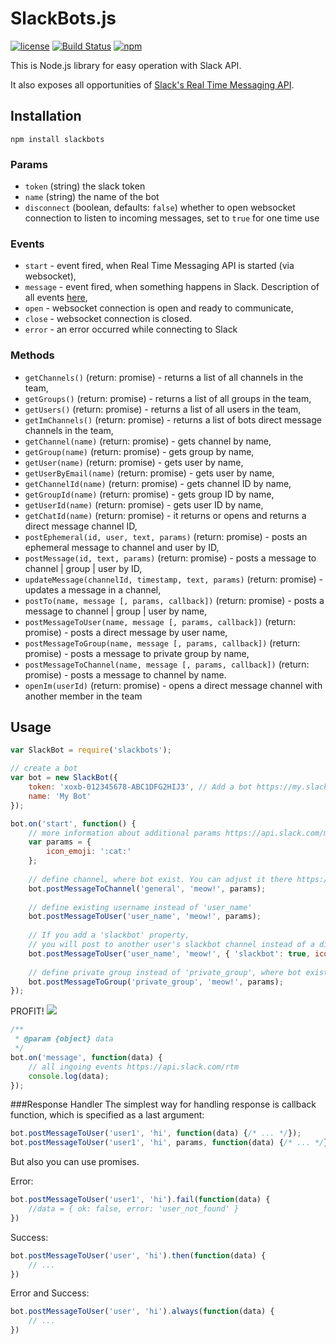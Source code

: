 # SlackBots.js
[![license](http://img.shields.io/badge/license-MIT-blue.svg?style=flat)](https://raw.githubusercontent.com/mishk0/slack-bot-api/master/LICENSE)
[![Build Status](https://travis-ci.org/mishk0/slack-bot-api.svg?branch=master)](https://travis-ci.org/mishk0/slack-bot-api)
[![npm](https://img.shields.io/npm/v/slackbots.svg?style=flat)](https://www.npmjs.com/package/slackbots)

This is Node.js library for easy operation with Slack API.

It also exposes all opportunities of <a href="https://api.slack.com/rtm">Slack's Real Time Messaging API</a>.

## Installation

```
npm install slackbots
```

### Params
- `token` (string) the slack token
- `name` (string) the name of the bot
- `disconnect` (boolean, defaults: `false`) whether to open websocket connection to listen to incoming messages, set to `true` for one time use

### Events

- `start` - event fired, when Real Time Messaging API is started (via websocket),
- `message` - event fired, when something happens in Slack. Description of all events <a href="https://api.slack.com/rtm">here</a>,
- `open` - websocket connection is open and ready to communicate,
- `close` - websocket connection is closed.
- `error` - an error occurred while connecting to Slack

### Methods

- `getChannels()` (return: promise) - returns a list of all channels in the team,
- `getGroups()` (return: promise) - returns a list of all groups in the team,
- `getUsers()` (return: promise) - returns a list of all users in the team,
- `getImChannels()` (return: promise) - returns a list of bots direct message channels in the team,
- `getChannel(name)` (return: promise) - gets channel by name,
- `getGroup(name)` (return: promise) - gets group by name,
- `getUser(name)` (return: promise) - gets user by name,
- `getUserByEmail(name)` (return: promise) - gets user by name,
- `getChannelId(name)` (return: promise) - gets channel ID by name,
- `getGroupId(name)` (return: promise) - gets group ID by name,
- `getUserId(name)` (return: promise) - gets user ID by name,
- `getChatId(name)` (return: promise) - it returns or opens and returns a direct message channel ID,
- `postEphemeral(id, user, text, params)` (return: promise) - posts an ephemeral message to channel and user by ID,
- `postMessage(id, text, params)` (return: promise) - posts a message to channel | group | user by ID,
- `updateMessage(channelId, timestamp, text, params)` (return: promise) - updates a message in a channel,
- `postTo(name, message [, params, callback])` (return: promise) - posts a message to channel | group | user by name,
- `postMessageToUser(name, message [, params, callback])` (return: promise) - posts a direct message by user name,
- `postMessageToGroup(name, message [, params, callback])` (return: promise) - posts a message to private group by name,
- `postMessageToChannel(name, message [, params, callback])` (return: promise) - posts a message to channel by name.
- `openIm(userId)` (return: promise) - opens a direct message channel with another member in the team

## Usage
```js
var SlackBot = require('slackbots');

// create a bot
var bot = new SlackBot({
    token: 'xoxb-012345678-ABC1DFG2HIJ3', // Add a bot https://my.slack.com/services/new/bot and put the token 
    name: 'My Bot'
});

bot.on('start', function() {
    // more information about additional params https://api.slack.com/methods/chat.postMessage
    var params = {
        icon_emoji: ':cat:'
    };
    
    // define channel, where bot exist. You can adjust it there https://my.slack.com/services 
    bot.postMessageToChannel('general', 'meow!', params);
    
    // define existing username instead of 'user_name'
    bot.postMessageToUser('user_name', 'meow!', params); 
    
    // If you add a 'slackbot' property, 
    // you will post to another user's slackbot channel instead of a direct message
    bot.postMessageToUser('user_name', 'meow!', { 'slackbot': true, icon_emoji: ':cat:' }); 
    
    // define private group instead of 'private_group', where bot exist
    bot.postMessageToGroup('private_group', 'meow!', params); 
});
```
PROFIT!
<img src="http://i.imgur.com/hqzTXHm.png" />

```js
/**
 * @param {object} data
 */
bot.on('message', function(data) {
    // all ingoing events https://api.slack.com/rtm
    console.log(data);
});
```

###Response Handler
The simplest way for handling response is callback function, which is specified as a last argument:
```js
bot.postMessageToUser('user1', 'hi', function(data) {/* ... */});
bot.postMessageToUser('user1', 'hi', params, function(data) {/* ... */});
```

But also you can use promises.

Error:
```js
bot.postMessageToUser('user1', 'hi').fail(function(data) {
    //data = { ok: false, error: 'user_not_found' }
})
```
Success:
```js
bot.postMessageToUser('user', 'hi').then(function(data) {
    // ...
})
```
Error and Success:
```js
bot.postMessageToUser('user', 'hi').always(function(data) {
    // ...
})
```

